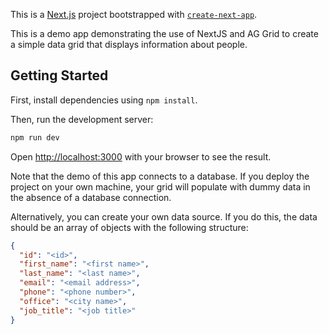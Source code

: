 This is a [Next.js](https://nextjs.org/) project bootstrapped with [`create-next-app`](https://github.com/vercel/next.js/tree/canary/packages/create-next-app).

This is a demo app demonstrating the use of NextJS and AG Grid to create a simple data grid that displays information about people.

## Getting Started

First, install dependencies using `npm install`.

Then, run the development server:

```bash
npm run dev
```

Open [http://localhost:3000](http://localhost:3000) with your browser to see the result.

Note that the demo of this app connects to a database. If you deploy the project on your own machine, your grid will populate with dummy data in the absence of a database connection.

Alternatively, you can create your own data source. If you do this, the data should be an array of objects with the following structure:

```json
{
  "id": "<id>",
  "first_name": "<first name>",
  "last_name": "<last name>",
  "email": "<email address>",
  "phone": "<phone number>",
  "office": "<city name>",
  "job_title": "<job title>"
}
```
